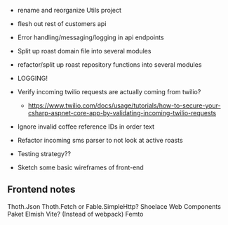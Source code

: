 - rename and reorganize Utils project
- flesh out rest of customers api
- Error handling/messaging/logging in api endpoints
- Split up roast domain file into several modules
- refactor/split up roast repository functions into several modules
- LOGGING!
- Verify incoming twilio requests are actually coming from twilio?
    - https://www.twilio.com/docs/usage/tutorials/how-to-secure-your-csharp-aspnet-core-app-by-validating-incoming-twilio-requests
- Ignore invalid coffee reference IDs in order text
- Refactor incoming sms parser to not look at active roasts
- Testing strategy??

- Sketch some basic wireframes of front-end

## Frontend notes

Thoth.Json
Thoth.Fetch or Fable.SimpleHttp?
Shoelace Web Components
Paket
Elmish
Vite? (Instead of webpack)
Femto
